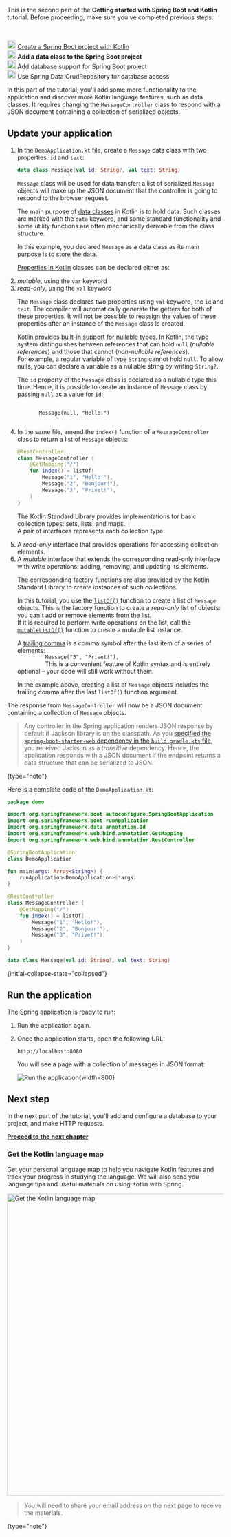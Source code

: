 [//]: # (title: Add a data class to Spring Boot project)
[//]: # (description: Add a Kotlin data class to Spring Boot project.)

<microformat>
    <p>This is the second part of the <strong>Getting started with Spring Boot and Kotlin</strong> tutorial. Before proceeding, make sure you've completed previous steps:</p><br/>
    <p><img src="icon-1-done.svg" width="20" alt="First step"/> <a href="jvm-create-project-with-spring-boot.md">Create a Spring Boot project with Kotlin</a><br/><img src="icon-2.svg" width="20" alt="Second step"/> <strong>Add a data class to the Spring Boot project</strong><br/><img src="icon-3-todo.svg" width="20" alt="Third step"/> Add database support for Spring Boot project<br/><img src="icon-4-todo.svg" width="20" alt="Fourth step"/> Use Spring Data CrudRepository for database access</p>
</microformat>

In this part of the tutorial, you'll add some more functionality to the application and discover more Kotlin language features, such as data classes.
It requires changing the `MessageController` class to respond with a JSON document containing a collection of serialized objects.

## Update your application

1. In the `DemoApplication.kt` file, create a `Message` data class with two properties: `id` and `text`:

    ```kotlin
    data class Message(val id: String?, val text: String)
    ```

   `Message` class will be used for data transfer: a list of serialized `Message` objects will make up the JSON document that the controller is going to respond to the browser request.

   <deflist collapsible="true">
       <def title="Data classes – data class Message">
          <p>The main purpose of <a href="data-classes.md">data classes</a> in Kotlin is to hold data. Such classes are marked with the <code>data</code> keyword, and some standard functionality and some utility functions are often mechanically derivable from the class structure.</p>
          <p>In this example, you declared <code>Message</code> as a data class as its main purpose is to store the data.</p>
       </def>
       <def title="val and var properties">
          <p><a href="properties.md">Properties in Kotlin</a> classes can be declared either as:</p>
          <list>
             <li><i>mutable</i>, using the <code>var</code> keyword</li>
             <li><i>read-only</i>, using the <code>val</code> keyword</li>
          </list>
          <p>The <code>Message</code> class declares two properties using <code>val</code> keyword, the <code>id</code> and <code>text</code>.
          The compiler will automatically generate the getters for both of these properties.
          It will not be possible to reassign the values of these properties after an instance of the <code>Message</code> class is created.
          </p>
       </def>
       <def title="Nullable types – String?">
          <p>Kotlin provides <a href="null-safety.md#nullable-types-and-non-null-types">built-in support for nullable types</a>. In Kotlin, the type system distinguishes between references that can hold <code>null</code> (<i>nullable references</i>) and those that cannot (<i>non-nullable references</i>).<br/>
          For example, a regular variable of type <code>String</code> cannot hold <code>null</code>. To allow nulls, you can declare a variable as a nullable string by writing <code>String?</code>.
          </p>
          <p>The <code>id</code> property of the <code>Message</code> class is declared as a nullable type this time.
          Hence, it is possible to create an instance of <code>Message</code> class by passing <code>null</code> as a value for <code>id</code>:
          </p>
          <code style="block" lang="kotlin">
          Message(null, "Hello!")
          </code>
       </def>
   </deflist>
2. In the same file, amend the `index()` function of a `MessageController` class to return a list of `Message` objects:

    ```kotlin
    @RestController
    class MessageController {
        @GetMapping("/")
        fun index() = listOf(
            Message("1", "Hello!"),
            Message("2", "Bonjour!"),
            Message("3", "Privet!"),
        )
    }
    ```

    <deflist collapsible="true">
       <def title="Collections – listOf()">
          <p>The Kotlin Standard Library provides implementations for basic collection types: sets, lists, and maps.<br/>
          A pair of interfaces represents each collection type:</p>
          <list>
              <li>A <i>read-only</i> interface that provides operations for accessing collection elements.</li>
              <li>A <i>mutable</i> interface that extends the corresponding read-only interface with write operations: adding, removing, and updating its elements.</li>
          </list>
          <p>The corresponding factory functions are also provided by the Kotlin Standard Library to create instances of such collections.
          </p>
          <p>In this tutorial, you use the <a href="https://kotlinlang.org/api/latest/jvm/stdlib/kotlin.collections/list-of.html"><code>listOf()</code></a> function to create a list of <code>Message</code> objects.
          This is the factory function to create a <i>read-only</i> list of objects: you can't add or remove elements from the list.<br/>
          If it is required to perform write operations on the list, call the <a href="https://kotlinlang.org/api/latest/jvm/stdlib/kotlin.collections/mutable-list-of.html"><code>mutableListOf()</code></a> function to create a mutable list instance.
          </p>
       </def>
       <def title="Trailing comma">
          <p>A <a href="coding-conventions.md#trailing-commas">trailing comma</a> is a comma symbol after the last item of a series of elements:
            <code style="block" lang="kotlin">
            Message("3", "Privet!"),
            </code>
          This is a convenient feature of Kotlin syntax and is entirely optional – your code will still work without them.
          </p>
          <p>In the example above, creating a list of <code>Message</code> objects includes the trailing comma after the last <code>listOf()</code> function argument.</p>
       </def>
    </deflist>

The response from `MessageController` will now be a JSON document containing a collection of `Message` objects.

> Any controller in the Spring application renders JSON response by default if Jackson library is on the classpath.
> As you [specified the `spring-boot-starter-web` dependency in the `build.gradle.kts` file](jvm-create-project-with-spring-boot.md#explore-the-project-gradle-build-file), you received Jackson as a _transitive_ dependency.
> Hence, the application responds with a JSON document if the endpoint returns a data structure that can be serialized to JSON.
>
{type="note"}

Here is a complete code of the `DemoApplication.kt`:

```kotlin
package demo

import org.springframework.boot.autoconfigure.SpringBootApplication
import org.springframework.boot.runApplication
import org.springframework.data.annotation.Id
import org.springframework.web.bind.annotation.GetMapping
import org.springframework.web.bind.annotation.RestController

@SpringBootApplication
class DemoApplication

fun main(args: Array<String>) {
    runApplication<DemoApplication>(*args)
}

@RestController
class MessageController {
    @GetMapping("/")
    fun index() = listOf(
        Message("1", "Hello!"),
        Message("2", "Bonjour!"),
        Message("3", "Privet!"),
    )
}

data class Message(val id: String?, val text: String)
```
{initial-collapse-state="collapsed"}

## Run the application

The Spring application is ready to run:

1. Run the application again.

2. Once the application starts, open the following URL:

    ```text
    http://localhost:8080
    ```

    You will see a page with a collection of messages in JSON format:

    ![Run the application](messages-in-json-format.png){width=800}

## Next step

In the next part of the tutorial, you'll add and configure a database to your project, and make HTTP requests.

**[Proceed to the next chapter](jvm-spring-boot-add-db-support.md)**

### Get the Kotlin language map

Get your personal language map to help you navigate Kotlin features and track your progress in studying the language.
We will also send you language tips and useful materials on using Kotlin with Spring.

<a href="https://info.jetbrains.com/kotlin-tips.html">
   <img src="get-kotlin-language-map.png" width="700" alt="Get the Kotlin language map"/>
</a>

> You will need to share your email address on the next page to receive the materials.
>
{type="note"}